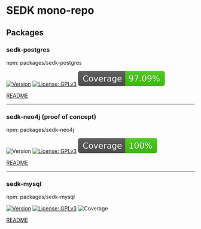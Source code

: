 # SEDK mono-repo

## Packages
### sedk-postgres
npm: packages/sedk-postgres

[![Version](https://img.shields.io/badge/version-0.15.0-blue.svg)](https://github.com/amerharb/sedk/tree/version/0.15.0)
[![License: GPLv3](https://img.shields.io/badge/License-ISC-blue.svg)](https://opensource.org/licenses/ISC)
![Coverage](https://raw.githubusercontent.com/amerharb/sedk/main/packages/sedk-postgres/badges/coverage.svg)

[README](https://github.com/amerharb/sedk/blob/main/packages/sedk-postgres/README.md)

---
### sedk-neo4j (proof of concept)
npm: packages/sedk-neo4j

![Version](https://img.shields.io/badge/version-0.0.4-blue.svg)
[![License: GPLv3](https://img.shields.io/badge/License-ISC-blue.svg)](https://opensource.org/licenses/ISC)
![Coverage](https://raw.githubusercontent.com/amerharb/sedk/main/packages/sedk-neo4j/badges/coverage.svg)

[README](https://github.com/amerharb/sedk/blob/main/packages/sedk-neo4j/README.md)

--- 
### sedk-mysql
npm: packages/sedk-mysql

[![Version](https://img.shields.io/badge/version-0.0.4-blue.svg)](https://github.com/amerharb/sedk/tree/sedk-mysql/version/0.0.4/packages/sedk-mysql)
[![License: GPLv3](https://img.shields.io/badge/License-ISC-blue.svg)](https://opensource.org/licenses/ISC)
![Coverage](https://raw.githubusercontent.com/amerharb/sedk/sedk-mysql/version/0.0.4/packages/sedk-mysql/badges/coverage.svg)

[README](https://github.com/amerharb/sedk/blob/main/packages/sedk-mysql/README.md)
